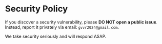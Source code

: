 # Security Policy

If you discover a security vulnerability, please **DO NOT open a public issue**.  
Instead, report it privately via email: `gvvr2024@gmail.com`.

We take security seriously and will respond ASAP.
